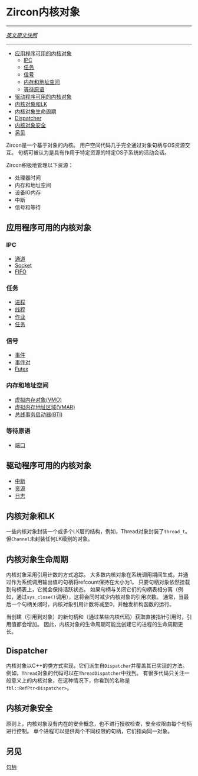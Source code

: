 <!-- # Zircon Kernel objects -->
# Zircon内核对象
---

[*英文原文快照*](https://github.com/fuchsia-mirror/zircon/blob/599a37ad75ad6a3e7963a808e9f05c8fd6865749/docs/objects.md)

---
<!-- [TOC] -->
- [应用程序可用的内核对象](#应用程序可用的内核对象)
    - [IPC](#ipc)
    - [任务](#任务)
    - [信号](#信号)
    - [内存和地址空间](#内存和地址空间)
    - [等待原语](#等待原语)
- [驱动程序可用的内核对象](#驱动程序可用的内核对象)
- [内核对象和LK](#内核对象和lk)
- [内核对象生命周期](#内核对象生命周期)
- [Dispatcher](#dispatcher)
- [内核对象安全](#内核对象安全)
- [另见](#另见)
  
<!-- Zircon is a object-based kernel. User mode code almost exclusively interacts
with OS resources via object handles. A handle can be thought of as an active
session with a specific OS subsystem scoped to a particular resource. -->
Zircon是一个基于对象的内核。 
用户空间代码几乎完全通过对象句柄与OS资源交互。 
句柄可被认为是具有作用于特定资源的特定OS子系统的活动会话。

<!-- Zircon actively manages the following resources: -->
Zircon积极地管理以下资源：

<!-- + processor time
+ memory and address spaces
+ device-io memory
+ interrupts
+ signaling and waiting -->
+ 处理器时间
+ 内存和地址空间
+ 设备IO内存
+ 中断
+ 信号和等待

<!-- ## Kernel objects for applications -->
## 应用程序可用的内核对象

### IPC
<!-- + [Channel](objects/channel.md) -->
+ [通道](objects/channel.md)
+ [Socket](objects/socket.md)
+ [FIFO](objects/fifo.md)

<!-- ### Tasks -->
### 任务
<!-- + [Process](objects/process.md)
+ [Thread](objects/thread.md)
+ [Job](objects/job.md)
+ [Task](objects/task.md) -->
+ [进程](objects/process.md)
+ [线程](objects/thread.md)
+ [作业](objects/job.md)
+ [任务](objects/task.md)

<!-- ### Signaling -->
### 信号

<!-- + [Event](objects/event.md)
+ [Event Pair](objects/eventpair.md)
+ [Futex](objects/futex.md) -->
+ [事件](objects/event.md)
+ [事件对](objects/eventpair.md)
+ [Futex](objects/futex.md)


<!-- ### Memory and address space -->
### 内存和地址空间

<!-- + [Virtual Memory Object](objects/vm_object.md)
+ [Virtual Memory Address Region](objects/vm_address_region.md)
+ [bus_transaction_initiator](objects/bus_transaction_initiator.md) -->
+ [虚拟内存对象(VMO)](objects/vm_object.md)
+ [虚拟内存地址区域(VMAR)](objects/vm_address_region.md)
+ [总线事务启动器(BTI)](objects/bus_transaction_initiator.md)

<!-- ### Waiting -->
### 等待原语
<!-- + [Port](objects/port.md) -->
+ [端口](objects/port.md) 

<!-- ## Kernel objects for drivers -->
## 驱动程序可用的内核对象

<!-- + [Interrupts](objects/interrupts.md)
+ [Resource](objects/resource.md)
+ [Log](objects/log.md) -->
+ [中断](objects/interrupts.md)
+ [资源](objects/resource.md)
+ [日志](objects/log.md)

<!-- ## Kernel Object and LK -->
## 内核对象和LK
<!-- Some kernel objects wrap one or more LK-level constructs. For example the
Thread object wraps one `thread_t`. However the Channel does not wrap
any LK-level objects. -->
一些内核对象封装一个或多个LK层的结构，例如，Thread对象封装了`thread_t`。
但`Channel`未封装任何LK级别的对象。

<!-- ## Kernel object lifetime -->
## 内核对象生命周期

<!-- Kernel objects are ref-counted. Most kernel objects are born during a syscall
and are held alive at refcount = 1 by the handle which binds the handle value
given as the output of the syscall. The handle object is held alive as long it
is attached to a handle table. Handles are detached from the handle table
closing them (for example via `sys_close()`) which decrements the refcount of
the kernel object. Usually, when the last handle is closed the kernel object
refcount will reach 0 which causes the destructor to be run. -->
内核对象采用引用计数的方式追踪。 
大多数内核对象在系统调用期间生成，并通过作为系统调用输出值的句柄将refcount保持在大小为1。 
只要句柄对象依然挂载到句柄表上，它就会保持活跃状态。 
如果句柄与关闭它们的句柄表相分离（例如，通过`sys_close()`调用），这将会同时减少内核对象的引用次数。
通常，当最后一个句柄关闭时，内核对象引用计数将减至0，并触发析构函数的运行。

<!-- The refcount increases both when new handles (referring to the object) are
created and when a direct pointer reference (by some kernel code) is acquired;
therefore a kernel object lifetime might be longer than the lifetime of the
process that created it. -->
当创建（引用到对象）的新句柄和（通过某些内核代码）获取直接指针引用时，引用值都会增加。
因此，内核对象的生命周期可能比创建它的进程的生命周期更长。

<!-- ## Dispatchers -->
## Dispatcher

<!-- A kernel object is implemented as a C++ class that derives from `Dispatcher`
and that overrides the methods it implements. Thus, for example, the code
of the Thread object is found in `ThreadDispatcher`. There is plenty of
code that only cares about kernel objects in the generic sense, in that case
the name you'll see is `fbl::RefPtr<Dispatcher>`. -->
内核对象以C++的类方式实现，它们派生自`Dispatcher`并覆盖其已实现的方法。
例如，`Thread`对象的代码可以在`ThreadDispatcher`中找到。 
有很多代码只关注一般意义上的内核对象，在这种情况下，你看到的名称是`fbl::RefPtr<Dispatcher>`。

<!-- ## Kernel Object security -->
## 内核对象安全

<!-- In principle, kernel objects do not have an intrinsic notion of security and
do not do authorization checks; security rights are held by each handle. A
single process can have two different handles to the same object with
different rights. -->
原则上，内核对象没有内在的安全概念，也不进行授权检查，安全权限由每个句柄进行控制。
单个进程可以提供两个不同权限的句柄，它们指向同一对象。

<!-- ## See Also -->
## 另见

<!-- [Handles](handles.md) -->
[句柄](handles.md)